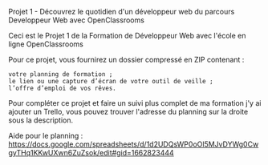 Projet 1 - Découvrez le quotidien d'un développeur web du parcours Developpeur Web avec OpenClassrooms 

Ceci est le Projet 1 de la Formation de Développeur Web avec l'école en ligne OpenClassrooms

Pour ce projet, vous fournirez un dossier compressé en ZIP contenant :

    votre planning de formation ;
    le lien ou une capture d’écran de votre outil de veille ;
    l’offre d’emploi de vos rêves.

Pour compléter ce projet et faire un suivi plus complet de ma formation j'y ai ajouter un Trello, vous pouvez trouver l'adresse du planning sur la droite sous la description.


Aide pour le planning : https://docs.google.com/spreadsheets/d/1d2UDQsWP0oOl5MJvDYWg0CwgyTHq1KKwUXwn6ZuZsok/edit#gid=1662823444
